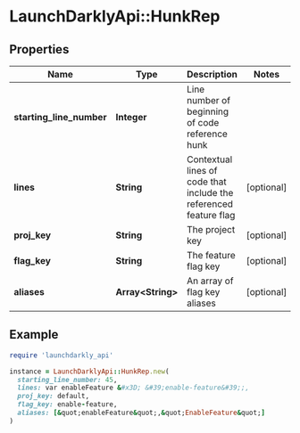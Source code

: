 # LaunchDarklyApi::HunkRep

## Properties

| Name | Type | Description | Notes |
| ---- | ---- | ----------- | ----- |
| **starting_line_number** | **Integer** | Line number of beginning of code reference hunk |  |
| **lines** | **String** | Contextual lines of code that include the referenced feature flag | [optional] |
| **proj_key** | **String** | The project key | [optional] |
| **flag_key** | **String** | The feature flag key | [optional] |
| **aliases** | **Array&lt;String&gt;** | An array of flag key aliases | [optional] |

## Example

```ruby
require 'launchdarkly_api'

instance = LaunchDarklyApi::HunkRep.new(
  starting_line_number: 45,
  lines: var enableFeature &#x3D; &#39;enable-feature&#39;;,
  proj_key: default,
  flag_key: enable-feature,
  aliases: [&quot;enableFeature&quot;,&quot;EnableFeature&quot;]
)
```

